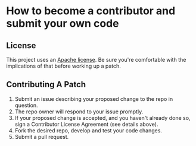 # How to become a contributor and submit your own code

## License

This project uses an [Apache license](LICENSE). Be sure you're comfortable with the implications of that before working up a patch.


## Contributing A Patch

1. Submit an issue describing your proposed change to the repo in question.
1. The repo owner will respond to your issue promptly.
1. If your proposed change is accepted, and you haven't already done so, sign a Contributor License Agreement (see details above).
1. Fork the desired repo, develop and test your code changes.
1. Submit a pull request.
